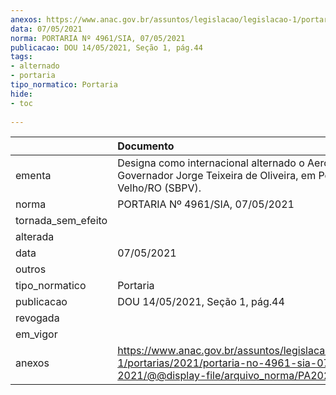 ```yaml
---
anexos: https://www.anac.gov.br/assuntos/legislacao/legislacao-1/portarias/2021/portaria-no-4961-sia-07-05-2021/@@display-file/arquivo_norma/PA2021-4961.pdf
data: 07/05/2021
norma: PORTARIA Nº 4961/SIA, 07/05/2021
publicacao: DOU 14/05/2021, Seção 1, pág.44
tags:
- alternado
- portaria
tipo_normatico: Portaria
hide: 
- toc 
 
---
```


|                    | Documento                                                                                                                                            |
|:-------------------|:-----------------------------------------------------------------------------------------------------------------------------------------------------|
| ementa             | Designa como internacional alternado o Aeroporto Governador Jorge Teixeira de Oliveira, em Porto Velho/RO (SBPV).                                    |
| norma              | PORTARIA Nº 4961/SIA, 07/05/2021                                                                                                                     |
| tornada_sem_efeito |                                                                                                                                                      |
| alterada           |                                                                                                                                                      |
| data               | 07/05/2021                                                                                                                                           |
| outros             |                                                                                                                                                      |
| tipo_normatico     | Portaria                                                                                                                                             |
| publicacao         | DOU 14/05/2021, Seção 1, pág.44                                                                                                                      |
| revogada           |                                                                                                                                                      |
| em_vigor           |                                                                                                                                                      |
| anexos             | https://www.anac.gov.br/assuntos/legislacao/legislacao-1/portarias/2021/portaria-no-4961-sia-07-05-2021/@@display-file/arquivo_norma/PA2021-4961.pdf |